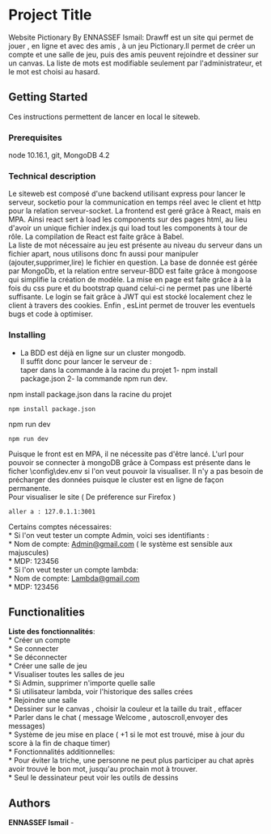 # Project Title

Website Pictionary By ENNASSEF Ismail: Drawff est un site qui permet de jouer , en ligne et avec des amis , à un jeu Pictionary.Il permet de créer un compte et une salle de jeu, puis des amis peuvent rejoindre et dessiner sur un canvas. La liste de mots est modifiable seulement par l'administrateur, et le mot est choisi au hasard.


## Getting Started

Ces instructions permettent de lancer en local le siteweb.

### Prerequisites

node 10.16.1, git, MongoDB 4.2

### Technical description
Le siteweb est composé d'une backend utilisant express pour lancer le serveur, socketio pour la communication en temps réel avec le client et http pour la relation serveur-socket. La frontend est geré grâce à React, mais en MPA. Ainsi react sert à load les components sur des pages html, au lieu d'avoir un unique fichier index.js qui load tout les components à tour de rôle. La compilation de React est faite grâce à Babel.<br />
    La liste de mot nécessaire au jeu est présente au niveau du serveur dans un fichier apart, nous utilisons donc fn aussi pour manipuler (ajouter,supprimer,lire) le fichier en question.
    La base de donnée est gérée par MongoDb, et la relation entre serveur-BDD est faite grâce à mongoose qui simplifie la création de modèle. La mise en page est faite grâce à à la fois du css pure et du bootstrap quand celui-ci ne permet pas une liberté suffisante. Le login se fait grâce à JWT qui est stocké localement chez le client à travers des cookies. Enfin , esLint permet de trouver les eventuels bugs et code à optimiser.<br />

### Installing

 *  La BDD est déjà en ligne sur un cluster mongodb. <br /> Il suffit donc pour lancer le serveur de :<br />taper dans la commande à la racine du projet 1- npm install package.json 2- la commande npm run dev. 

npm install package.json dans la racine du projet
```
npm install package.json
```

npm run dev

```
npm run dev
```

Puisque le front est en MPA, il ne nécessite pas d'être lancé. L'url pour pouvoir se connecter à mongoDB grâce à Compass est présente dans le ficher \config\dev.env  si l'on veut pouvoir la visualiser. Il n'y a pas besoin de précharger des données puisque le  cluster est en ligne de façon permanente. <br />
 Pour visualiser le site ( De préference sur Firefox )
 ```
aller a : 127.0.1.1:3001
```   

Certains comptes nécessaires:<br />
    *  Si l'on veut tester un compte Admin, voici ses identifiants : <br />
        *  Nom de compte: Admin@gmail.com  ( le système est sensible aux majuscules)<br />
        *  MDP: 123456<br />
    *  Si l'on veut tester un compte lambda: <br />
        *  Nom de compte: Lambda@gmail.com <br />
        *  MDP: 123456 <br />

##  Functionalities

**Liste des fonctionnalités**: <br />
    *  Créer un compte <br />
    *  Se connecter <br /> 
    *  Se déconnecter <br /> 
    *  Créer une salle de jeu <br />
    *  Visualiser toutes les salles de jeu <br />
    *  Si Admin, supprimer n'importe quelle salle <br />
    *  Si utilisateur lambda, voir l'historique des salles crées <br />
    *  Rejoindre une salle <br />
    *  Dessiner sur le canvas , choisir la couleur et la taille du trait , effacer <br />
    *  Parler dans le chat ( message Welcome , autoscroll,envoyer des messages) <br /> 
    *  Système de jeu mise en place ( +1 si le mot est trouvé, mise à jour du score à la fin de chaque timer) <br />
    *  Fonctionnalités additionnelles: <br />
        *  Pour éviter la triche, une personne ne peut plus  participer au chat après avoir trouvé le bon mot, jusqu'au prochain mot à trouver. <br />
        *  Seul le dessinateur peut voir les outils de dessins <br />





 

## Authors

 **ENNASSEF Ismail** - 








